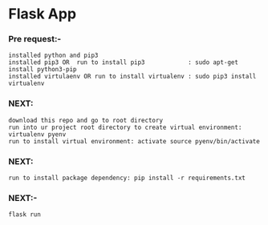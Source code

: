 # Flask App

### Pre request:-
    installed python and pip3
    installed pip3 OR  run to install pip3            : sudo apt-get install python3-pip
    installed virtulaenv OR run to install virtualenv : sudo pip3 install virtualenv
### NEXT:
	download this repo and go to root directory
	run into ur project root directory to create virtual environment: virtualenv pyenv
	run to install virtual environment: activate source pyenv/bin/activate
### NEXT:
	run to install package dependency: pip install -r requirements.txt
### NEXT:-
    flask run
